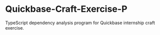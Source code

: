 # Quickbase-Craft-Exercise-P
TypeScript dependency analysis program for Quickbase internship craft exercise.

